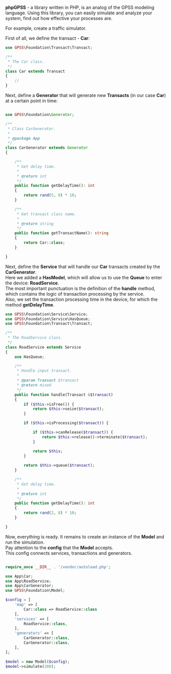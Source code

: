 **phpGPSS** - a library written in PHP, is an analog of the GPSS modeling language. 
Using this library, you can easily simulate and analyze your system, find out how effective your processes are.

For example, create a traffic simulator.

First of all, we define the transact - **Car**:

```php
use GPSS\Foundation\Transact\Transact;

/**
 * The Car class.
 */
class Car extends Transact
{
    //
}
```

Next, define a **Generator** that will generate new **Transacts** (in our case **Car**) at a certain point in time:

```php

use GPSS\Foundation\Generator;

/**
 * Class CarGenerator.
 *
 * @package App
 */
class CarGenerator extends Generator
{

    /**
     * Get delay time.
     *
     * @return int
     */
    public function getDelayTime(): int
    {
        return rand(5, 9) * 10;
    }

    /**
     * Get transact class name.
     *
     * @return string
     */
    public function getTransactName(): string
    {
        return Car::class;
    }

}
```

Next, define the **Service** that will handle our **Car** transacts created by the **CarGenerator**.  
Here we added a **HasModel**, which will allow us to use the **Queue** to enter the device: **RoadService**.  
The most important punctuation is the definition of the **handle** method, which contains the logic of transaction processing by the service.  
Also, we set the transaction processing time in the device, for which the method **getDelayTime**.  
```php
use GPSS\Foundation\Service\Service;
use GPSS\Foundation\Service\HasQueue;
use GPSS\Foundation\Transact\Transact;

/**
 * The RoadService class.
 */
class RoadService extends Service
{
    use HasQueue;

    /**
     * Handle input transact.
     *
     * @param Transact $transact
     * @return mixed
     */
    public function handle(Transact &$transact)
    {
        if ($this->isFree()) {
            return $this->seize($transact);
        }

        if ($this->isProcessing($transact)) {

            if ($this->canRelease($transact)) {
                return $this->release()->terminate($transact);
            }

            return $this;
        }
        
        return $this->queue($transact);
    }

    /**
     * Get delay time.
     *
     * @return int
     */
    public function getDelayTime(): int
    {
        return rand(2, 8) * 10;
    }

}
```

Now, everything is ready. It remains to create an instance of the **Model** and run the simulation.  
Pay attention to the **config** that the **Model** accepts.  
This config connects services, transactions and generators.

```php

require_once __DIR__ . '/vendor/autoload.php';

use App\Car;
use App\RoadService;
use App\CarGenerator;
use GPSS\Foundation\Model;

$config = [
    'map' => [
        Car::class => RoadService::class
    ],
    'services' => [
        RoadService::class,
    ],
    'generators' => [
        CarGenerator::class,
        CarGenerator::class,
    ],
];

$model = new Model($config);
$model->simulate(200);
```